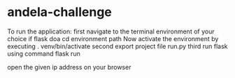 # andela-challenge
To run the application:
  first navigate to the terminal environment of your choice
    if flask doa cd environment path
    Now activate the environment by executing . venv/bin/activate
   second export project file run.py
   third run flask using command flask run
   
   open the given ip address on your browser
